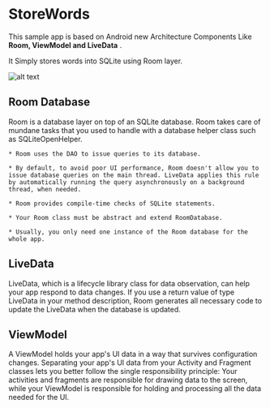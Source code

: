 # StoreWords
This sample app is based on Android new Architecture Components Like **Room, ViewModel and LiveData** . 

It Simply stores words into SQLite using Room layer.

![alt text](https://codelabs.developers.google.com/codelabs/android-training-livedata-viewmodel/img/25beb0344c741aaa.png)

## Room Database
Room is a database layer on top of an SQLite database. Room takes care of mundane tasks that you used to handle with a database helper class such as SQLiteOpenHelper.

	* Room uses the DAO to issue queries to its database.
	
	* By default, to avoid poor UI performance, Room doesn't allow you to issue database queries on the main thread. LiveData applies this rule by automatically running the query asynchronously on a background thread, when needed.

	* Room provides compile-time checks of SQLite statements.
	
	* Your Room class must be abstract and extend RoomDatabase.
	
	* Usually, you only need one instance of the Room database for the whole app.

## LiveData
LiveData, which is a lifecycle library class for data observation, can help your app respond to data changes. If you use a return value of type LiveData in your method description, Room generates all necessary code to update the LiveData when the database is updated.

## ViewModel
A ViewModel holds your app's UI data in a way that survives configuration changes. Separating your app's UI data from your Activity and Fragment classes lets you better follow the single responsibility principle: Your activities and fragments are responsible for drawing data to the screen, while your ViewModel is responsible for holding and processing all the data needed for the UI.
